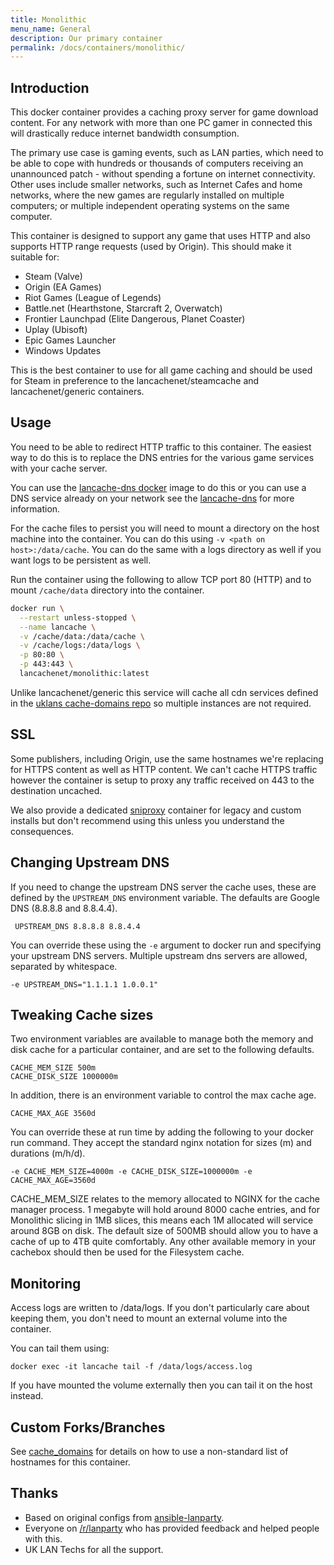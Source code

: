 ```yaml
---
title: Monolithic
menu_name: General
description: Our primary container
permalink: /docs/containers/monolithic/
---
```


## Introduction

This docker container provides a caching proxy server for game download content. For any network with more than one PC gamer in connected this will drastically reduce internet bandwidth consumption.

The primary use case is gaming events, such as LAN parties, which need to be able to cope with hundreds or thousands of computers receiving an unannounced patch - without spending a fortune on internet connectivity. Other uses include smaller networks, such as Internet Cafes and home networks, where the new games are regularly installed on multiple computers; or multiple independent operating systems on the same computer.

This container is designed to support any game that uses HTTP and also supports HTTP range requests (used by Origin). This should make it suitable for:

- Steam (Valve)
- Origin (EA Games)
- Riot Games (League of Legends)
- Battle.net (Hearthstone, Starcraft 2, Overwatch)
- Frontier Launchpad (Elite Dangerous, Planet Coaster)
- Uplay (Ubisoft)
- Epic Games Launcher
- Windows Updates

This is the best container to use for all game caching and should be used for Steam in preference to the lancachenet/steamcache and lancachenet/generic containers.

## Usage

You need to be able to redirect HTTP traffic to this container. The easiest way to do this is to replace the DNS entries for the various game services with your cache server.

You can use the [lancache-dns docker](https://hub.docker.com/r/lancachenet/lancache-dns/) image to do this or you can use a DNS service already on your network see the [lancache-dns](/docs/containers/dns/) for more information.

For the cache files to persist you will need to mount a directory on the host machine into the container. You can do this using `-v <path on host>:/data/cache`. You can do the same with a logs directory as well if you want logs to be persistent as well.

Run the container using the following to allow TCP port 80 (HTTP) and to mount `/cache/data` directory into the container.

```sh
docker run \
  --restart unless-stopped \
  --name lancache \
  -v /cache/data:/data/cache \
  -v /cache/logs:/data/logs \
  -p 80:80 \
  -p 443:443 \
  lancachenet/monolithic:latest
```

Unlike lancachenet/generic this service will cache all cdn services defined in the [uklans cache-domains repo](https://github.com/uklans/cache-domains) so multiple instances are not required.

## SSL

Some publishers, including Origin, use the same hostnames we're replacing for HTTPS content as well as HTTP content. We can't cache HTTPS traffic however the container is setup to proxy any traffic received on 443 to the destination uncached.

We also provide a dedicated [sniproxy](/docs/containers/sniproxy/) container for legacy and custom installs but don't recommend using this unless you understand the consequences.

## Changing Upstream DNS

If you need to change the upstream DNS server the cache uses, these are defined by the `UPSTREAM_DNS` environment variable. The defaults are Google DNS (8.8.8.8 and 8.8.4.4).

```
 UPSTREAM_DNS 8.8.8.8 8.8.4.4
```

You can override these using the `-e` argument to docker run and specifying your upstream DNS servers. Multiple upstream dns servers are allowed,  separated by whitespace.

```
-e UPSTREAM_DNS="1.1.1.1 1.0.0.1"
```

## Tweaking Cache sizes

Two environment variables are available to manage both the memory and disk cache for a particular container, and are set to the following defaults.

```
CACHE_MEM_SIZE 500m
CACHE_DISK_SIZE 1000000m
```

In addition, there is an environment variable to control the max cache age.

```
CACHE_MAX_AGE 3560d
```

You can override these at run time by adding the following to your docker run command.  They accept the standard nginx notation for sizes (m) and durations (m/h/d).

```
-e CACHE_MEM_SIZE=4000m -e CACHE_DISK_SIZE=1000000m -e CACHE_MAX_AGE=3560d
```

CACHE_MEM_SIZE relates to the memory allocated to NGINX for the cache manager process.  1 megabyte will hold around 8000 cache entries, and for Monolithic slicing in 1MB slices, this means each 1M allocated will service around 8GB on disk.  The default size of 500MB should allow you to have a cache of up to 4TB quite comfortably.  Any other available memory in your cachebox should then be used for the Filesystem cache.

## Monitoring

Access logs are written to /data/logs. If you don't particularly care about keeping them, you don't need to mount an external volume into the container.

You can tail them using:

```
docker exec -it lancache tail -f /data/logs/access.log
```

If you have mounted the volume externally then you can tail it on the host instead.

## Custom Forks/Branches

See [cache_domains](/docs/containers/monolithic/cache_domains/) for details on how to use a non-standard list of hostnames for this container.

## Thanks

- Based on original configs from [ansible-lanparty](https://github.com/ti-mo/ansible-lanparty).
- Everyone on [/r/lanparty](https://reddit.com/r/lanparty) who has provided feedback and helped people with this.
- UK LAN Techs for all the support.
